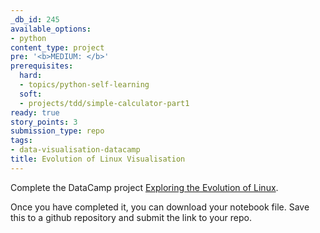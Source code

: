 ```yaml
---
_db_id: 245
available_options:
- python
content_type: project
pre: '<b>MEDIUM: </b>'
prerequisites:
  hard:
  - topics/python-self-learning
  soft:
  - projects/tdd/simple-calculator-part1
ready: true
story_points: 3
submission_type: repo
tags:
- data-visualisation-datacamp
title: Evolution of Linux Visualisation
---
```


Complete the DataCamp project
[Exploring the Evolution of Linux](https://www.datacamp.com/projects/111).

Once you have completed it, you can download your notebook file. Save this to a github repository and submit the link to your repo.